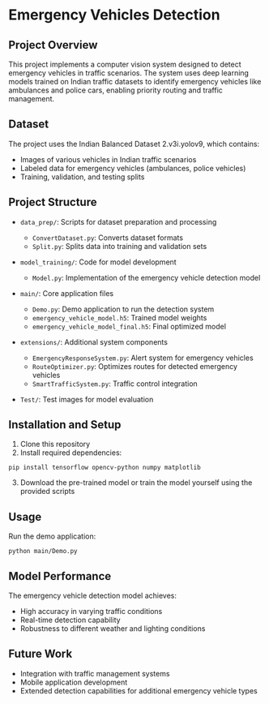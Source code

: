 # Emergency Vehicles Detection

## Project Overview
This project implements a computer vision system designed to detect emergency vehicles in traffic scenarios. The system uses deep learning models trained on Indian traffic datasets to identify emergency vehicles like ambulances and police cars, enabling priority routing and traffic management.

## Dataset
The project uses the Indian Balanced Dataset 2.v3i.yolov9, which contains:
- Images of various vehicles in Indian traffic scenarios
- Labeled data for emergency vehicles (ambulances, police vehicles)
- Training, validation, and testing splits

## Project Structure
- `data_prep/`: Scripts for dataset preparation and processing
  - `ConvertDataset.py`: Converts dataset formats
  - `Split.py`: Splits data into training and validation sets
  
- `model_training/`: Code for model development
  - `Model.py`: Implementation of the emergency vehicle detection model
  
- `main/`: Core application files
  - `Demo.py`: Demo application to run the detection system
  - `emergency_vehicle_model.h5`: Trained model weights
  - `emergency_vehicle_model_final.h5`: Final optimized model
  
- `extensions/`: Additional system components
  - `EmergencyResponseSystem.py`: Alert system for emergency vehicles
  - `RouteOptimizer.py`: Optimizes routes for detected emergency vehicles
  - `SmartTrafficSystem.py`: Traffic control integration
  
- `Test/`: Test images for model evaluation

## Installation and Setup
1. Clone this repository
2. Install required dependencies:
```
pip install tensorflow opencv-python numpy matplotlib
```
3. Download the pre-trained model or train the model yourself using the provided scripts

## Usage
Run the demo application:
```
python main/Demo.py
```

## Model Performance
The emergency vehicle detection model achieves:
- High accuracy in varying traffic conditions
- Real-time detection capability
- Robustness to different weather and lighting conditions

## Future Work
- Integration with traffic management systems
- Mobile application development
- Extended detection capabilities for additional emergency vehicle types